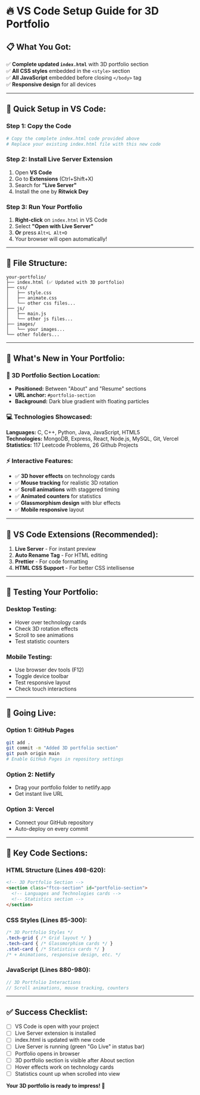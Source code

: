 # 🔥 VS Code Setup Guide for 3D Portfolio

## 📋 **What You Got:**
✅ **Complete updated `index.html`** with 3D portfolio section  
✅ **All CSS styles** embedded in the `<style>` section  
✅ **All JavaScript** embedded before closing `</body>` tag  
✅ **Responsive design** for all devices  

---

## 🚀 **Quick Setup in VS Code:**

### **Step 1: Copy the Code**
```bash
# Copy the complete index.html code provided above
# Replace your existing index.html file with this new code
```

### **Step 2: Install Live Server Extension**
1. Open **VS Code**
2. Go to **Extensions** (Ctrl+Shift+X)
3. Search for **"Live Server"**
4. Install the one by **Ritwick Dey**

### **Step 3: Run Your Portfolio**
1. **Right-click** on `index.html` in VS Code
2. Select **"Open with Live Server"**
3. **Or** press `Alt+L Alt+O`
4. Your browser will open automatically!

---

## 📁 **File Structure:**
```
your-portfolio/
├── index.html (✅ Updated with 3D portfolio)
├── css/
│   ├── style.css
│   ├── animate.css
│   └── other css files...
├── js/
│   ├── main.js
│   └── other js files...
├── images/
│   └── your images...
└── other folders...
```

---

## 🎯 **What's New in Your Portfolio:**

### **🎨 3D Portfolio Section Location:**
- **Positioned:** Between "About" and "Resume" sections
- **URL anchor:** `#portfolio-section`
- **Background:** Dark blue gradient with floating particles

### **💻 Technologies Showcased:**
**Languages:** C, C++, Python, Java, JavaScript, HTML5  
**Technologies:** MongoDB, Express, React, Node.js, MySQL, Git, Vercel  
**Statistics:** 117 Leetcode Problems, 26 Github Projects  

### **⚡ Interactive Features:**
- ✅ **3D hover effects** on technology cards
- ✅ **Mouse tracking** for realistic 3D rotation
- ✅ **Scroll animations** with staggered timing
- ✅ **Animated counters** for statistics
- ✅ **Glassmorphism design** with blur effects
- ✅ **Mobile responsive** layout

---

## 🔧 **VS Code Extensions (Recommended):**

1. **Live Server** - For instant preview
2. **Auto Rename Tag** - For HTML editing
3. **Prettier** - For code formatting
4. **HTML CSS Support** - For better CSS intellisense

---

## 🎉 **Testing Your Portfolio:**

### **Desktop Testing:**
- Hover over technology cards
- Check 3D rotation effects
- Scroll to see animations
- Test statistic counters

### **Mobile Testing:**
- Use browser dev tools (F12)
- Toggle device toolbar
- Test responsive layout
- Check touch interactions

---

## 🚀 **Going Live:**

### **Option 1: GitHub Pages**
```bash
git add .
git commit -m "Added 3D portfolio section"
git push origin main
# Enable GitHub Pages in repository settings
```

### **Option 2: Netlify**
- Drag your portfolio folder to netlify.app
- Get instant live URL

### **Option 3: Vercel**
- Connect your GitHub repository
- Auto-deploy on every commit

---

## 🎯 **Key Code Sections:**

### **HTML Structure (Lines 498-620):**
```html
<!-- 3D Portfolio Section -->
<section class="ftco-section" id="portfolio-section">
  <!-- Languages and Technologies cards -->
  <!-- Statistics section -->
</section>
```

### **CSS Styles (Lines 85-300):**
```css
/* 3D Portfolio Styles */
.tech-grid { /* Grid layout */ }
.tech-card { /* Glassmorphism cards */ }
.stat-card { /* Statistics cards */ }
/* + Animations, responsive design, etc. */
```

### **JavaScript (Lines 880-980):**
```javascript
// 3D Portfolio Interactions
// Scroll animations, mouse tracking, counters
```

---

## ✅ **Success Checklist:**

- [ ] VS Code is open with your project
- [ ] Live Server extension is installed
- [ ] index.html is updated with new code
- [ ] Live Server is running (green "Go Live" in status bar)
- [ ] Portfolio opens in browser
- [ ] 3D portfolio section is visible after About section
- [ ] Hover effects work on technology cards
- [ ] Statistics count up when scrolled into view

**Your 3D portfolio is ready to impress! 🎉**